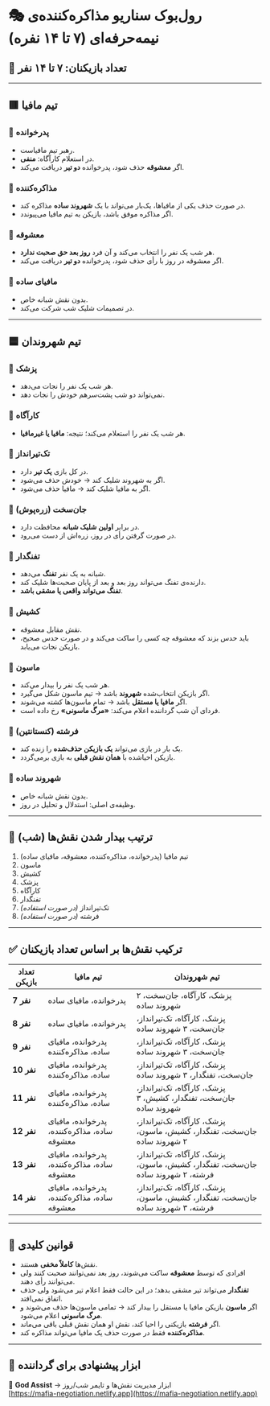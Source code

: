 # 🎭 رول‌بوک سناریو مذاکره‌کننده‌ی نیمه‌حرفه‌ای (۷ تا ۱۴ نفره)

## 👥 تعداد بازیکنان: ۷ تا ۱۴ نفر

---

## 🟥 تیم مافیا

### 🔹 **پدرخوانده**
- رهبر تیم مافیا‌ست.
- در استعلام کارآگاه: **منفی**.
- اگر **معشوقه** حذف شود، پدرخوانده **دو تیر** دریافت می‌کند.

### 🔹 **مذاکره‌کننده**
- در صورت حذف یکی از مافیاها، یک‌بار می‌تواند با یک **شهروند ساده** مذاکره کند.
- اگر مذاکره موفق باشد، بازیکن به تیم مافیا می‌پیوندد.

### 🔹 **معشوقه**
- هر شب یک نفر را انتخاب می‌کند و آن فرد **روز بعد حق صحبت ندارد**.
- اگر معشوقه در روز با رأی حذف شود، پدرخوانده **دو تیر** دریافت می‌کند.

### 🔹 **مافیای ساده**
- بدون نقش شبانه خاص.
- در تصمیمات شلیک شب شرکت می‌کند.

---

## 🟦 تیم شهروندان

### 🔹 **پزشک**
- هر شب یک نفر را نجات می‌دهد.
- نمی‌تواند دو شب پشت‌سرهم خودش را نجات دهد.

### 🔹 **کارآگاه**
- هر شب یک نفر را استعلام می‌کند؛ نتیجه: **مافیا یا غیرمافیا**.

### 🔹 **تک‌تیرانداز**
- در کل بازی **یک تیر** دارد.
- اگر به شهروند شلیک کند → خودش حذف می‌شود.
- اگر به مافیا شلیک کند → مافیا حذف می‌شود.

### 🔹 **جان‌سخت (زره‌پوش)**
- در برابر **اولین شلیک شبانه** محافظت دارد.
- در صورت گرفتن رأی در روز، زره‌اش از دست می‌رود.

### 🔹 **تفنگدار**
- شبانه به یک نفر **تفنگ** می‌دهد.
- دارنده‌ی تفنگ می‌تواند روز بعد و بعد از پایان صحبت‌ها شلیک کند.
- **تفنگ می‌تواند واقعی یا مشقی باشد**.

### 🔹 **کشیش**
- نقش مقابل معشوقه.
- باید حدس بزند که معشوقه چه کسی را ساکت می‌کند و در صورت حدس صحیح، بازیکن نجات می‌یابد.

### 🔹 **ماسون**
- هر شب یک نفر را بیدار می‌کند.
- اگر بازیکن انتخاب‌شده **شهروند** باشد → تیم ماسون شکل می‌گیرد.
- اگر **مافیا یا مستقل** باشد → تمام ماسون‌ها کشته می‌شوند.
- فردای آن شب گرداننده اعلام می‌کند: **«مرگ ماسونی»** رخ داده است.

### 🔹 **فرشته (کنستانتین)**
- یک بار در بازی می‌تواند **یک بازیکن حذف‌شده** را زنده کند.
- بازیکن احیاشده با **همان نقش قبلی** به بازی برمی‌گردد.

### 🔹 **شهروند ساده**
- بدون نقش شبانه خاص.
- وظیفه‌ی اصلی: استدلال و تحلیل در روز.

---

## 🌙 ترتیب بیدار شدن نقش‌ها (شب)

1. تیم مافیا (پدرخوانده، مذاکره‌کننده، معشوقه، مافیای ساده)
2. ماسون
3. کشیش
4. پزشک
5. کارآگاه
6. تفنگدار
7. تک‌تیرانداز *(در صورت استفاده)*
8. فرشته *(در صورت استفاده)*

---

## ✅ ترکیب نقش‌ها بر اساس تعداد بازیکنان

| تعداد بازیکن | تیم مافیا                               | تیم شهروندان                                       |
|-------------|----------------------------------------|----------------------------------------------------|
| **7 نفر**  | پدرخوانده، مافیای ساده                  | پزشک، کارآگاه، جان‌سخت، ۲ شهروند ساده             |
| **8 نفر**  | پدرخوانده، مافیای ساده                  | پزشک، کارآگاه، تک‌تیرانداز، جان‌سخت، ۳ شهروند ساده |
| **9 نفر**  | پدرخوانده، مافیای ساده، مذاکره‌کننده     | پزشک، کارآگاه، تک‌تیرانداز، جان‌سخت، ۳ شهروند ساده |
| **10 نفر** | پدرخوانده، مافیای ساده، مذاکره‌کننده     | پزشک، کارآگاه، تک‌تیرانداز، جان‌سخت، تفنگدار، ۳ شهروند ساده |
| **11 نفر** | پدرخوانده، مافیای ساده، مذاکره‌کننده     | پزشک، کارآگاه، تک‌تیرانداز، جان‌سخت، تفنگدار، کشیش، ۳ شهروند ساده |
| **12 نفر** | پدرخوانده، مافیای ساده، مذاکره‌کننده، معشوقه | پزشک، کارآگاه، تک‌تیرانداز، جان‌سخت، تفنگدار، کشیش، ماسون، ۲ شهروند ساده |
| **13 نفر** | پدرخوانده، مافیای ساده، مذاکره‌کننده، معشوقه | پزشک، کارآگاه، تک‌تیرانداز، جان‌سخت، تفنگدار، کشیش، ماسون، فرشته، ۲ شهروند ساده |
| **14 نفر** | پدرخوانده، مافیای ساده، مذاکره‌کننده، معشوقه | پزشک، کارآگاه، تک‌تیرانداز، جان‌سخت، تفنگدار، کشیش، ماسون، فرشته، ۳ شهروند ساده |

---

## 📌 قوانین کلیدی

- نقش‌ها **کاملاً مخفی** هستند.
- افرادی که توسط **معشوقه** ساکت می‌شوند، روز بعد نمی‌توانند صحبت کنند ولی می‌توانند رأی دهند.
- **تفنگدار** می‌تواند تیر مشقی بدهد؛ در این حالت فقط اعلام تیر می‌شود ولی حذف اتفاق نمی‌افتد.
- اگر **ماسون** بازیکن مافیا یا مستقل را بیدار کند → تمامی ماسون‌ها حذف می‌شوند و **مرگ ماسونی** اعلام می‌شود.
- اگر **فرشته** بازیکنی را احیا کند، نقش او همان نقش قبلی باقی می‌ماند.
- **مذاکره‌کننده** فقط در صورت حذف یک مافیا می‌تواند مذاکره کند.

---

## 🧠 ابزار پیشنهادی برای گرداننده

🎲 **God Assist** → ابزار مدیریت نقش‌ها و تایمر شب/روز  
[https://mafia-negotiation.netlify.app](https://mafia-negotiation.netlify.app)
